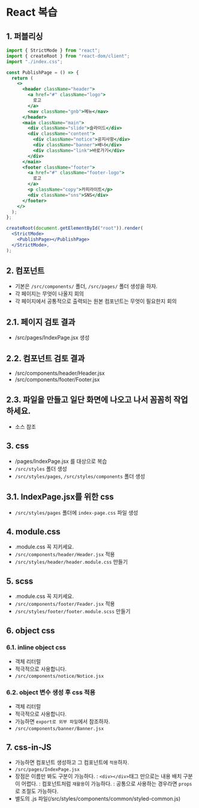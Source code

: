 # React 복습

## 1. 퍼블리싱

```jsx
import { StrictMode } from "react";
import { createRoot } from "react-dom/client";
import "./index.css";

const PublishPage = () => {
  return (
    <>
      <header className="header">
        <a href="#" className="logo">
          로고
        </a>
        <nav className="gnb">메뉴</nav>
      </header>
      <main className="main">
        <div className="slide">슬라이드</div>
        <div className="content">
          <div className="notice">공지사항</div>
          <div className="banner">배너</div>
          <div className="link">바로가기</div>
        </div>
      </main>
      <footer className="footer">
        <a href="#" className="footer-logo">
          로고
        </a>
        <p className="copy">카피라이트</p>
        <div className="sns">SNS</div>
      </footer>
    </>
  );
};

createRoot(document.getElementById("root")).render(
  <StrictMode>
    <PublishPage></PublishPage>
  </StrictMode>,
);
```

## 2. 컴포넌트

- 기본은 `/src/components/` 폴더, `/src/pages/` 폴더 생성을 하자.
- 각 페이지는 무엇이 나올지 회의
- 각 페이지에서 공통적으로 출력되는 원본 컴포넌트는 무엇이 필요한지 회의

## 2.1. 페이지 검토 결과

- /src/pages/IndexPage.jsx 생성

## 2.2. 컴포넌트 검토 결과

- /src/components/header/Header.jsx
- /src/components/footer/Footer.jsx

## 2.3. 파일을 만들고 일단 화면에 나오고 나서 꼼꼼히 작업하세요.

- 소스 참조

## 3. css

- /pages/IndexPage.jsx 를 대상으로 복습
- `/src/styles` 폴더 생성
- `/src/styles/pages`, `/src/styles/components` 폴더 생성

## 3.1. IndexPage.jsx를 위한 css

- `/src/styles/pages` 폴더에 `index-page.css` 파일 생성

## 4. module.css

- .module.css 꼭 지키세요.
- `/src/components/header/Header.jsx` 적용
- `/src/styles/header/header.module.css` 만들기

## 5. scss

- .module.css 꼭 지키세요.
- `/src/components/footer/Feader.jsx` 적용
- `/src/styles/footer/footer.module.scss` 만들기

## 6. object css

### 6.1. inline object css

- 객체 리터럴
- 적극적으로 사용합니다.
- `/src/components/notice/Notice.jsx`

### 6.2. object 변수 생성 후 css 적용

- 객체 리터럴
- 적극적으로 사용합니다.
- 가능하면 `export로 외부 파일`에서 참조하자.
- `/src/components/banner/Banner.jsx`

## 7. css-in-JS

- 가능하면 컴포넌트 생성하고 그 컴포넌트에 `적용`하자.
- `/src/pages/IndexPage.jsx`
- 장점은 이름만 봐도 구분이 가능하다.
  : `<div></div>`태그 만으로는 내용 배치 구분이 어렵다.
  : 컴포넌트처럼 `재활용`이 가능하다.
  : 공통으로 사용하는 경우라면 `props`로 조절도 가능하다.
- 별도의 .js 파일(/src/styles/components/common/styled-common.js)
